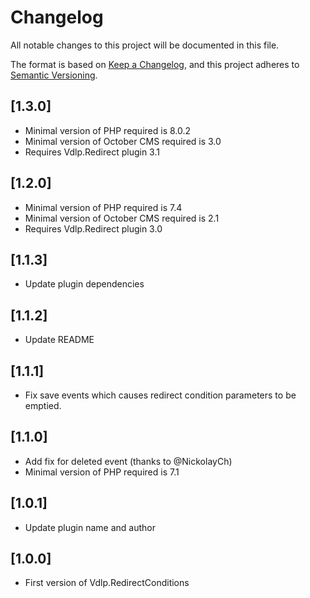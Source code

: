 # Changelog
All notable changes to this project will be documented in this file.

The format is based on [Keep a Changelog](https://keepachangelog.com/en/1.0.0/),
and this project adheres to [Semantic Versioning](https://semver.org/spec/v2.0.0.html).

## [1.3.0]

* Minimal version of PHP required is 8.0.2
* Minimal version of October CMS required is 3.0
* Requires Vdlp.Redirect plugin 3.1

## [1.2.0]

* Minimal version of PHP required is 7.4
* Minimal version of October CMS required is 2.1
* Requires Vdlp.Redirect plugin 3.0

## [1.1.3]

* Update plugin dependencies

## [1.1.2]

* Update README

## [1.1.1]
 
* Fix save events which causes redirect condition parameters to be emptied.

## [1.1.0]

* Add fix for deleted event (thanks to @NickolayCh)
* Minimal version of PHP required is 7.1

## [1.0.1]

* Update plugin name and author

## [1.0.0]

* First version of Vdlp.RedirectConditions

